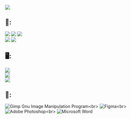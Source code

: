 <p><img align="center" src="https://cdn.discordapp.com/attachments/1033037635821776926/1098200339133513738/20230419_125539_0000.png"/></p>

<div>
<h2>📒:</h2>
<img src="https://img.shields.io/badge/HTML-239120?style=for-the-badge&logo=html5&logoColor=black&color="lime"/>
<img src="https://img.shields.io/badge/CSS-239120?&style=for-the-badge&logo=css3&logoColor=black&color="lime"/>
<img src="https://img.shields.io/badge/JavaScript-F7DF1E?style=for-the-badge&logo=javascript&logoColor=black&color="lime"/><br>
<img src="https://img.shields.io/badge/Python-3776AB?style=for-the-badge&logo=python&logoColor=black&color="lime"/>
<img src="https://img.shields.io/badge/C%23-239120?style=for-the-badge&logo=c-sharp&logoColor=black&color="lime"/>
</div>
<div>
<h2>🖥:</h2>
<img src="https://img.shields.io/badge/Windows-0078D6?style=for-the-badge&logo=windows&logoColor=black&color="lime"/><br>
<img src="https://img.shields.io/badge/AMD-Ryzen_5_5600X-ED1C24?style=for-the-badge&logo=amd&logoColor=white&color="lime"/><br>
<img src="https://img.shields.io/badge/AMD-Radeon_RX_6600XT-ED1C24?style=for-the-badge&logo=amd&logoColor=white&color="lime"/>
</div>

<div>

<h2>🔧:</h2>

![Gimp Gnu Image Manipulation Program](https://img.shields.io/badge/Gimp-657D8B?style=for-the-badge&logo=gimp&logoColor=black&color="lime")<br>
![Figma](https://img.shields.io/badge/figma-%23F24E1E.svg?style=for-the-badge&logo=figma&logoColor=black&color="lime")<br>
![Adobe Photoshop](https://img.shields.io/badge/adobe%20photoshop-%2331A8FF.svg?style=for-the-badge&logo=adobe%20photoshop&logoColor=black&color="lime")<br>
![Microsoft Word](https://img.shields.io/badge/Microsoft_Word-2B579A?style=for-the-badge&logo=microsoft-word&logoColor=black&color="lime")
</div>